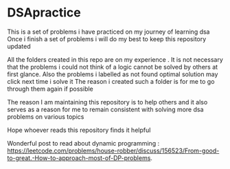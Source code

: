# DSApractice
This is a set of problems i have practiced on my journey of learning dsa
Once i finish a set of problems i will do my best to keep this repository updated

All the folders created in this repo are on my experience . It is not necessary that the problems i could not think of a logic cannot be solved by others at first glance.
Also the problems i labelled as not found optimal solution may click next time i solve it
The reason i created such a folder is for me to go through them again if possible

The reason I am maintaining this repository is to help others and it also serves as a reason for me to remain consistent with solving more dsa problems on various topics

Hope whoever reads this repository finds it helpful


Wonderful post to read about dynamic programming : https://leetcode.com/problems/house-robber/discuss/156523/From-good-to-great.-How-to-approach-most-of-DP-problems.

